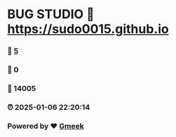 # BUG STUDIO :link: https://sudo0015.github.io 
### :page_facing_up: [5](https://sudo0015.github.io/tag.html) 
### :speech_balloon: 0 
### :hibiscus: 14005 
### :alarm_clock: 2025-01-06 22:20:14 
### Powered by :heart: [Gmeek](https://github.com/Meekdai/Gmeek)
